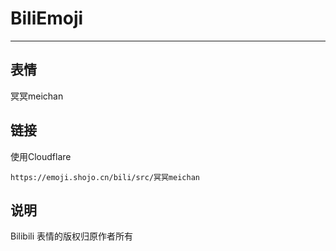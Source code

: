 # BiliEmoji
---
## 表情
冥冥meichan
## 链接
使用Cloudflare
```
https://emoji.shojo.cn/bili/src/冥冥meichan
```
## 说明
Bilibili 表情的版权归原作者所有
